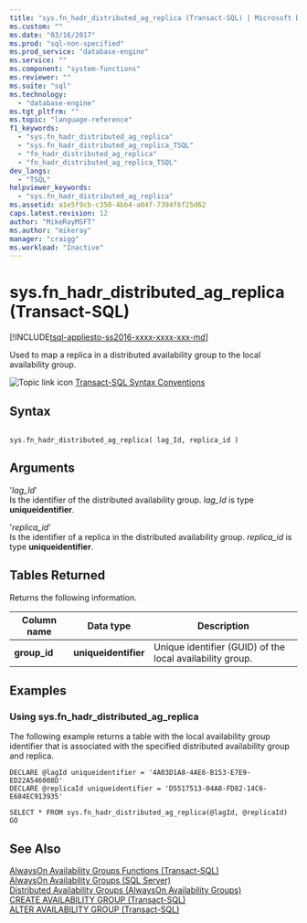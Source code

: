 ```yaml
---
title: "sys.fn_hadr_distributed_ag_replica (Transact-SQL) | Microsoft Docs"
ms.custom: ""
ms.date: "03/16/2017"
ms.prod: "sql-non-specified"
ms.prod_service: "database-engine"
ms.service: ""
ms.component: "system-functions"
ms.reviewer: ""
ms.suite: "sql"
ms.technology: 
  - "database-engine"
ms.tgt_pltfrm: ""
ms.topic: "language-reference"
f1_keywords: 
  - "sys.fn_hadr_distributed_ag_replica"
  - "sys.fn_hadr_distributed_ag_replica_TSQL"
  - "fn_hadr_distributed_ag_replica"
  - "fn_hadr_distributed_ag_replica_TSQL"
dev_langs: 
  - "TSQL"
helpviewer_keywords: 
  - "sys.fn_hadr_distributed_ag_replica"
ms.assetid: a1e5f9cb-c350-4bb4-a04f-7394f6f25d62
caps.latest.revision: 12
author: "MikeRayMSFT"
ms.author: "mikeray"
manager: "craigg"
ms.workload: "Inactive"
---
```

# sys.fn_hadr_distributed_ag_replica (Transact-SQL)
[!INCLUDE[tsql-appliesto-ss2016-xxxx-xxxx-xxx-md](../../includes/tsql-appliesto-ss2016-xxxx-xxxx-xxx-md.md)]

  Used to  map a replica in a distributed availability group to the local availability group.  
  
 ![Topic link icon](../../database-engine/configure-windows/media/topic-link.gif "Topic link icon") [Transact-SQL Syntax Conventions](../../t-sql/language-elements/transact-sql-syntax-conventions-transact-sql.md)  
  
## Syntax  
  
```  
  
sys.fn_hadr_distributed_ag_replica( lag_Id, replica_id )  
```  
  
## Arguments  
 '*lag_Id*'  
 Is the identifier of the distributed availability group. *lag_Id* is type **uniqueidentifier**.  
  
 '*replica_id*'  
 Is the identifier of a replica in the distributed availability group. *replica_id* is type **uniqueidentifier**.  
  
## Tables Returned  
 Returns the following information.  
  
|Column name|Data type|Description|  
|-----------------|---------------|-----------------|  
|**group_id**|**uniqueidentifier**|Unique identifier (GUID) of the local availability group.|  
  
## Examples  
  
### Using sys.fn_hadr_distributed_ag_replica  
 The following example returns a table with the local availability group identifier  that is associated with the specified distributed availability group and replica.  
  
```  
DECLARE @lagId uniqueidentifier = '4A03D1A8-4AE6-B153-E7E9-ED22A546008D'  
DECLARE @replicaId uniqueidentifier = 'D5517513-04A8-FD82-14C6-E684EC913935'  
  
SELECT * FROM sys.fn_hadr_distributed_ag_replica(@lagId, @replicaId)  
GO  
```  
  
## See Also  
 [AlwaysOn Availability Groups Functions &#40;Transact-SQL&#41;](../../relational-databases/system-functions/always-on-availability-groups-functions-transact-sql.md)   
 [AlwaysOn Availability Groups &#40;SQL Server&#41;](../../database-engine/availability-groups/windows/always-on-availability-groups-sql-server.md)   
 [Distributed Availability Groups &#40;AlwaysOn Availability Groups&#41;](../../database-engine/availability-groups/windows/distributed-availability-groups-always-on-availability-groups.md)  
 [CREATE AVAILABILITY GROUP &#40;Transact-SQL&#41;](../../t-sql/statements/create-availability-group-transact-sql.md)   
 [ALTER AVAILABILITY GROUP &#40;Transact-SQL&#41;](../../t-sql/statements/alter-availability-group-transact-sql.md)  
  
  
